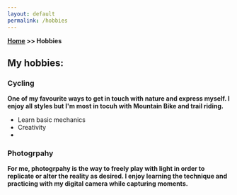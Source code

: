 ```yaml
---
layout: default
permalink: /hobbies
---
```

**[Home](/) >> Hobbies**

## My hobbies:

<!-- Should create another type of div class
so I can include one pciture easily for every hobbie -->

<div class="card">
  <h3>Cycling</h3>
  <p><b>One of my favourite ways to get in touch with nature and express myself. I enjoy all styles but I'm most in tocuh with Mountain Bike and trail riding. </b></p>
  <ul>
    <li>Learn basic mechanics</li>
    <li>Creativity</li>
    <li></li>
  </ul>
  <a href=""><span class="card-link-spanner"></span></a>
</div>

<div class="card">
  <h3>Photogrpahy</h3>
  <p><b>For me, photogrpahy is the way to freely play with light in order to replicate or alter the reality as desired. I enjoy learning the technique and practicing with my digital camera while capturing moments.</b></p>
  <a href=""><span class="card-link-spanner"></span></a>
</div>


<!-- 
photography
nature
inline skating
motorbikes
fencing
music -->